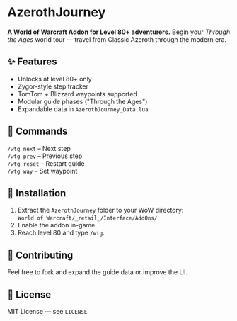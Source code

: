 
# AzerothJourney

**A World of Warcraft Addon for Level 80+ adventurers.**
Begin your *Through the Ages* world tour — travel from Classic Azeroth through the modern era.

## ✨ Features
- Unlocks at level 80+ only
- Zygor-style step tracker
- TomTom + Blizzard waypoints supported
- Modular guide phases ("Through the Ages")
- Expandable data in `AzerothJourney_Data.lua`

## 📜 Commands
`/wtg next` – Next step  
`/wtg prev` – Previous step  
`/wtg reset` – Restart guide  
`/wtg way` – Set waypoint  

## 🧭 Installation
1. Extract the `AzerothJourney` folder to your WoW directory:  
   `World of Warcraft/_retail_/Interface/AddOns/`
2. Enable the addon in-game.
3. Reach level 80 and type `/wtg`.

## 🧩 Contributing
Feel free to fork and expand the guide data or improve the UI.

## 📄 License
MIT License — see `LICENSE`.
